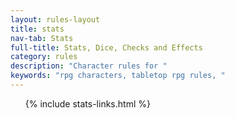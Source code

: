 ```yaml
---
layout: rules-layout
title: stats
nav-tab: Stats
full-title: Stats, Dice, Checks and Effects
category: rules
description: "Character rules for "
keywords: "rpg characters, tabletop rpg rules, "
---
```


<ol class="ftrm-half">
  {% include stats-links.html %}
</ol>